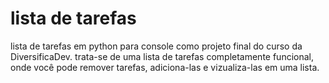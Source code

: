 # lista de tarefas
lista de tarefas em python para console como projeto final do curso da DiversificaDev.
trata-se de uma lista de tarefas completamente funcional, onde você pode remover tarefas, adiciona-las e vizualiza-las em uma lista.

